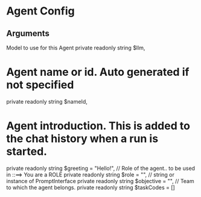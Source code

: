 # Agent Config

## Arguments

Model to use for this Agent
private readonly string $llm,
# Agent name or id. Auto generated if not specified
private readonly string $nameId,
# Agent introduction. This is added to the chat history when a run is started.
private readonly string $greeting = "Hello!",
// Role of the agent.. to be used in ::==> You are a ROLE
private readonly string $role = "",
// string or instance of PromptInterface
private readonly string $objective = "",
// Team to which the agent belongs.
private readonly string $taskCodes = []
